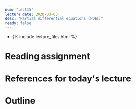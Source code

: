 ```yaml
---
num: "lect15"
lecture_date: 2020-03-03
desc: "Partial differential equations (PDEs)"
ready: false
---
```


* {% include lecture_files.html %}

# Reading assignment


# References for today's lecture


# Outline

